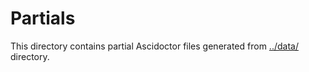 # Partials

This directory contains partial Ascidoctor files generated from [../data/](../data/) directory.
